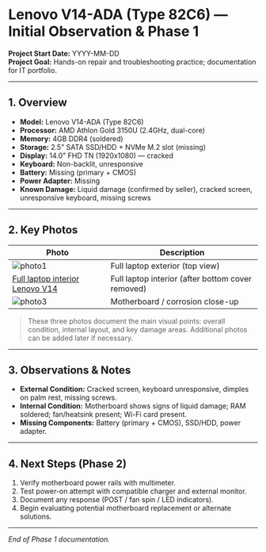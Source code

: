# Lenovo V14-ADA (Type 82C6) — Initial Observation & Phase 1

**Project Start Date:** YYYY-MM-DD  
**Project Goal:** Hands-on repair and troubleshooting practice; documentation for IT portfolio.

---

## 1. Overview

- **Model:** Lenovo V14-ADA (Type 82C6)  
- **Processor:** AMD Athlon Gold 3150U (2.4GHz, dual-core)  
- **Memory:** 4GB DDR4 (soldered)  
- **Storage:** 2.5" SATA SSD/HDD + NVMe M.2 slot (missing)  
- **Display:** 14.0" FHD TN (1920x1080) — cracked  
- **Keyboard:** Non-backlit, unresponsive  
- **Battery:** Missing (primary + CMOS)  
- **Power Adapter:** Missing  
- **Known Damage:** Liquid damage (confirmed by seller), cracked screen, unresponsive keyboard, missing screws  

---

## 2. Key Photos

| Photo | Description |
|-------|-------------|
| ![photo1](link) | Full laptop exterior (top view) |
| [Full laptop interior Lenovo V14](https://github.com/user-attachments/assets/e412f5bc-04fb-43ad-bd1b-7b5dd5cf4cde) | Full laptop interior (after bottom cover removed) |
| ![photo3](link) | Motherboard / corrosion close-up |

> These three photos document the main visual points: overall condition, internal layout, and key damage areas. Additional photos can be added later if necessary.

---

## 3. Observations & Notes

- **External Condition:** Cracked screen, keyboard unresponsive, dimples on palm rest, missing screws.  
- **Internal Condition:** Motherboard shows signs of liquid damage; RAM soldered; fan/heatsink present; Wi-Fi card present.  
- **Missing Components:** Battery (primary + CMOS), SSD/HDD, power adapter.  

---

## 4. Next Steps (Phase 2)

1. Verify motherboard power rails with multimeter.  
2. Test power-on attempt with compatible charger and external monitor.  
3. Document any response (POST / fan spin / LED indicators).  
4. Begin evaluating potential motherboard replacement or alternate solutions.  

---

*End of Phase 1 documentation.*

